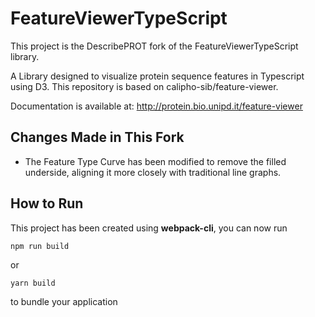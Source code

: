 # FeatureViewerTypeScript

This project is the DescribePROT fork of the FeatureViewerTypeScript library.

A Library designed to visualize protein sequence features in Typescript using D3. This repository is based on calipho-sib/feature-viewer.

Documentation is available at: http://protein.bio.unipd.it/feature-viewer

## Changes Made in This Fork

* The Feature Type Curve has been modified to remove the filled underside, aligning it more closely with traditional line graphs.

## How to Run

This project has been created using **webpack-cli**, you can now run

```
npm run build
```

or

```
yarn build
```

to bundle your application
